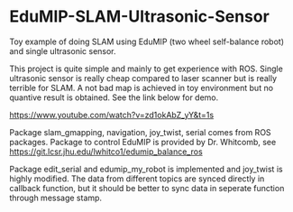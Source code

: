 # EduMIP-SLAM-Ultrasonic-Sensor
Toy example of doing SLAM using EduMIP (two wheel self-balance robot) and single ultrasonic sensor. 

This project is quite simple and mainly to get experience with ROS. Single ultrasonic sensor is really cheap compared to laser 
scanner but is really terrible for SLAM. A not bad map is achieved in toy environment but no quantive result is obtained. See the link 
below for demo.

https://www.youtube.com/watch?v=zd1okAbZ_yY&t=1s

Package slam_gmapping, navigation, joy_twist, serial comes from ROS packages. Package to control EduMIP is provided by 
Dr. Whitcomb, see https://git.lcsr.jhu.edu/lwhitco1/edumip_balance_ros

Package edit_serial and edumip_my_robot is implemented and joy_twist is highly modified. The data from different topics are 
synced directly in callback function, but it should be better to sync data in seperate function through message stamp.


